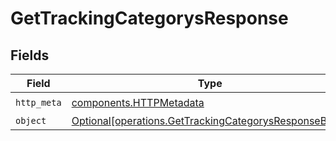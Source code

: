 # GetTrackingCategorysResponse


## Fields

| Field                                                                                                                | Type                                                                                                                 | Required                                                                                                             | Description                                                                                                          |
| -------------------------------------------------------------------------------------------------------------------- | -------------------------------------------------------------------------------------------------------------------- | -------------------------------------------------------------------------------------------------------------------- | -------------------------------------------------------------------------------------------------------------------- |
| `http_meta`                                                                                                          | [components.HTTPMetadata](../../models/components/httpmetadata.md)                                                   | :heavy_check_mark:                                                                                                   | N/A                                                                                                                  |
| `object`                                                                                                             | [Optional[operations.GetTrackingCategorysResponseBody]](../../models/operations/gettrackingcategorysresponsebody.md) | :heavy_minus_sign:                                                                                                   | N/A                                                                                                                  |